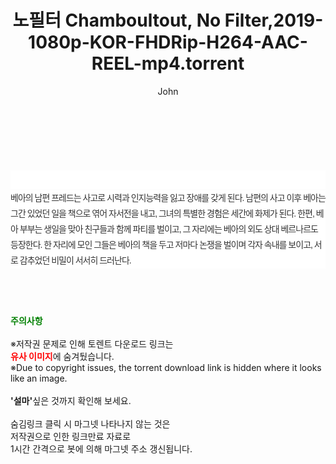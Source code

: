 ﻿---
layout: post
title:  "노필터 Chamboultout, No Filter,2019-1080p-KOR-FHDRip-H264-AAC-REEL-mp4.torrent"
author: John
categories: [ 영화 ]
tags: [  ]
image:  
description: "노필터 Chamboultout, No Filter,2019-1080p-KOR-FHDRip-H264-AAC-REEL-mp4 torrent 정보 공유"
toc: true
toc_sticky: true
---

<br>
<div class="view-img">
<a class="view_image" href="https://www.torrentmobile61.com/bbs/view_image.php?fn=%2Fdata%2Ffile%2Fmovie%2F3735182707_DTMmtkjN_8f898939ee31caab5e0cb69fdafc999005065fc0.jpg" target="_blank"><img alt="" class="img-tag" content="https://www.torrentmobile61.com/data/file/movie/3735182707_DTMmtkjN_8f898939ee31caab5e0cb69fdafc999005065fc0.jpg" itemprop="image" src="https://www.torrentmobile61.com/data/file/movie/3735182707_DTMmtkjN_8f898939ee31caab5e0cb69fdafc999005065fc0.jpg"/></a><a class="view_image" href="https://www.torrentmobile61.com/bbs/view_image.php?fn=%2Fdata%2Ffile%2Fmovie%2F3735182707_meucgHxv_d254c4063af8d35e80b79ef66b6d0954aad2dba8.jpg" target="_blank"><img alt="" class="img-tag" content="https://www.torrentmobile61.com/data/file/movie/3735182707_meucgHxv_d254c4063af8d35e80b79ef66b6d0954aad2dba8.jpg" itemprop="image" src="https://www.torrentmobile61.com/data/file/movie/3735182707_meucgHxv_d254c4063af8d35e80b79ef66b6d0954aad2dba8.jpg"/></a></div><div class="view-content" itemprop="description">
<p><br/></p><div class="title_area" style="margin:0px 0px 9px;padding:0px;list-style:none;font-size:12px;font-family:'나눔고딕', NanumGothic, '돋움', Dotum, Helvetica, 'AppleSDGothicNeo-Medium', AppleGothic, sans-serif;height:30px;float:none;background-color:rgb(255,255,255);"><h4 class="h_story" style="margin:5px 10px 0px 0px;padding:0px;list-style:none;font-size:12px;font-family:'돋움', sans-serif;height:18px;width:49px;background:url(&quot;https://ssl.pstatic.net/static/movie/2020/10/h_tx_sp5.png&quot;) no-repeat 0px -17px;float:left;"><strong class="blind" style="margin:0px;padding:0px;list-style:none;font-size:0px;font-family:inherit;color:inherit;width:1px;height:1px;line-height:0;">줄거리</strong></h4></div><p class="con_tx" style="margin-top:-7px;margin-bottom:-6px;list-style:none;font-size:14px;font-family:'나눔고딕', NanumGothic, '돋움', Dotum, Helvetica, 'AppleSDGothicNeo-Medium', AppleGothic, sans-serif;color:rgb(51,51,51);background-image:url(&quot;https://ssl.pstatic.net/static/movie/2014/01/blank.gif&quot;);letter-spacing:-1px;line-height:25px;background-color:rgb(255,255,255);">베아의 남편 프레드는 사고로 시력과 인지능력을 잃고 장애를 갖게 된다. 남편의 사고 이후 베아는 그간 있었던 일을 책으로 엮어 자서전을 내고, 그녀의 특별한 경험은 세간에 화제가 된다. 한편, 베아 부부는 생일을 맞아 친구들과 함께 파티를 벌이고, 그 자리에는 베아의 외도 상대 베르나르도 등장한다. 한 자리에 모인 그들은 베아의 책을 두고 저마다 논쟁을 벌이며 각자 속내를 보이고, 서로 감추었던 비밀이 서서히 드러난다.</p> </div>
    
<br><br><br>
<p data-ke-size="size16"><b><span style="color: green;">주의사항</span></b><br /><br />※저작권 문제로 인해 토렌트 다운로드 링크는<br /><b><span style="color: red;">유사 이미지</span></b>에 숨겨뒀습니다.<br />※Due to copyright issues, the torrent download link is hidden where it looks like an image.<br /><br /><b>'설마'</b>싶은 것까지 확인해 보세요.<br /><br />숨김링크 클릭 시 마그넷 나타나지 않는 것은<br />저작권으로 인한 링크만료 자료로<br />1시간 간격으로 봇에 의해 마그넷 주소 갱신됩니다.</p>
